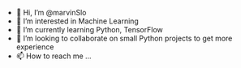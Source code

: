 - 👋 Hi, I’m @marvinSlo 
- 👀 I’m interested in Machine Learning
- 🌱 I’m currently learning Python, TensorFlow
- 💞️ I’m looking to collaborate on  small Python projects to get more experience 
- 📫 How to reach me ...

<!---
marvinSlo/marvinSlo is a ✨ special ✨ repository because its `README.md` (this file) appears on your GitHub profile.
You can click the Preview link to take a look at your changes.
--->
